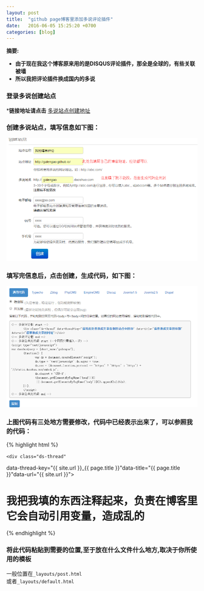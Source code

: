 ```yaml
---
layout: post
title:  "github page博客里添加多说评论插件"
date:   2016-06-05 15:25:20 +0700
categories: [blog]
---
```


**摘要:**  

* **由于现在我这个博客原来用的是DISQUS评论插件，那全是全球的，有些关联被墙**
* **所以我把评论插件换成国内的多说**



### 登录多说创建站点 

***链接地址请点击** [多说站点创建地址](http://duoshuo.com/create-site/)  

### 创建多说站点，填写信息如下图：    

![duoshuo](/static/img/myimg/duoshuo1.png)

### 填写完信息后，点击创建，生成代码，如下图：   

![duoshuo](/static/img/myimg/duoshuo2.png)  

### 上图代码有三处地方需要修改，代码中已经表示出来了，可以参照我的代码： 
  
{% highlight html %} 
<!-- 多说评论框 start -->
	<div class="ds-thread"
  data-thread-key="{{ site.url }}_{{ page.title }}"data-title="{{ page.title }}"data-url="{{ site.url }}"></div>
# 我把我填的东西注释起来，负责在博客里它会自动引用变量，造成乱的
<!--  <div class="ds-thread"
  data-thread-key="{{ site.url }}_{{ page.title }}"data-title="{{ page.title }}"data-url="{{ site.url }}"></div>
 -->
<!-- 多说评论框 end -->
<!-- 多说公共JS代码 start (一个网页只需插入一次) -->
<script type="text/javascript">
var duoshuoQuery = {short_name:"galengao"};
	(function() {
		var ds = document.createElement('script');
		ds.type = 'text/javascript';ds.async = true;
		ds.src = (document.location.protocol == 'https:' ? 'https:' : 'http:') + '//static.duoshuo.com/embed.js';
		ds.charset = 'UTF-8';
		(document.getElementsByTagName('head')[0]
		 || document.getElementsByTagName('body')[0]).appendChild(ds);
	})();
	</script>
<!-- 多说公共JS代码 end -->
{% endhighlight %}

### 将此代码粘贴到需要的位置,至于放在什么文件什么地方,取决于你所使用的模板  

一般位置在`_layouts/post.html`    
或者`_layouts/default.html`  
